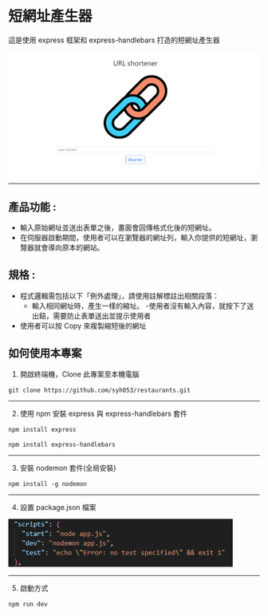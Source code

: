 # 短網址產生器
這是使用 express 框架和 express-handlebars 打造的短網址產生器

![image](https://github.com/syh053/Short-URL-generator/blob/main/photo/index.png)

___

## 產品功能 :
+ 輸入原始網址並送出表單之後，畫面會回傳格式化後的短網址。
+ 在伺服器啟動期間，使用者可以在瀏覽器的網址列，輸入你提供的短網址，瀏覽器就會導向原本的網站。


## 規格 :
+ 程式邏輯需包括以下「例外處理」，請使用註解標註出相關段落：
  - 輸入相同網址時，產生一樣的縮址。
  -使用者沒有輸入內容，就按下了送出鈕，需要防止表單送出並提示使用者
+ 使用者可以按 Copy 來複製縮短後的網址

## 如何使用本專案

1. 開啟終端機，Clone 此專案至本機電腦

```
git clone https://github.com/syh053/restaurants.git
```
___

2. 使用 npm 安裝 express 與 express-handlebars 套件

```
npm install express
```

```
npm install express-handlebars
```
___

3. 安裝 nodemon 套件(全局安裝)

```
npm install -g nodemon
```
___

4. 設置 package.json 檔案

![image](https://github.com/syh053/Short-URL-generator/blob/main/photo/setting%20package.png)

___

5. 啟動方式

 ```
npm run dev
```
